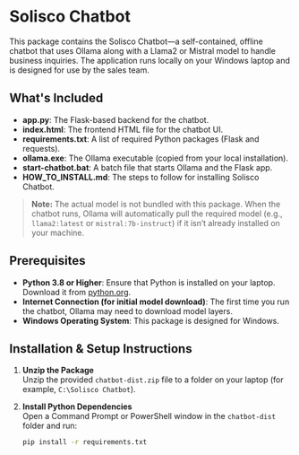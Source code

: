 # Solisco Chatbot

This package contains the Solisco Chatbot—a self-contained, offline chatbot that uses Ollama along with a Llama2 or Mistral model to handle business inquiries. The application runs locally on your Windows laptop and is designed for use by the sales team.

## What's Included

- **app.py**: The Flask-based backend for the chatbot.
- **index.html**: The frontend HTML file for the chatbot UI.
- **requirements.txt**: A list of required Python packages (Flask and requests).
- **ollama.exe**: The Ollama executable (copied from your local installation).
- **start-chatbot.bat**: A batch file that starts Ollama and the Flask app.
- **HOW_TO_INSTALL.md**: The steps to follow for installing Solisco Chatbot.
> **Note:** The actual model is not bundled with this package. When the chatbot runs, Ollama will automatically pull the required model (e.g., `llama2:latest` or `mistral:7b-instruct`) if it isn’t already installed on your machine.

## Prerequisites

- **Python 3.8 or Higher**: Ensure that Python is installed on your laptop. Download it from [python.org](https://www.python.org/downloads/).
- **Internet Connection (for initial model download)**: The first time you run the chatbot, Ollama may need to download model layers.
- **Windows Operating System**: This package is designed for Windows.

## Installation & Setup Instructions

1. **Unzip the Package**  
   Unzip the provided `chatbot-dist.zip` file to a folder on your laptop (for example, `C:\Solisco Chatbot`).

2. **Install Python Dependencies**  
   Open a Command Prompt or PowerShell window in the `chatbot-dist` folder and run:
   ```cmd
   pip install -r requirements.txt
